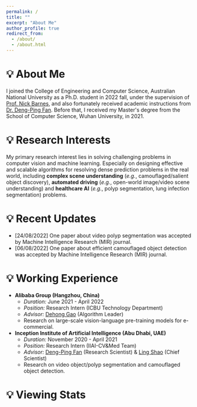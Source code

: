 ```yaml
---
permalink: /
title: ""
excerpt: "About Me"
author_profile: true
redirect_from: 
  - /about/
  - /about.html
---
```



:bulb: About Me
======
I joined the College of Engineering and Computer Science, Australian National University as a Ph.D. student in 2022 fall, under the supervision of [Prof. Nick Barnes](https://scholar.google.com/citations?user=yMXs1WcAAAAJ&hl=en), and also fortunately received academic instructions from [Dr. Deng-Ping Fan](https://dengpingfan.github.io/). Before that, I received my Master's degree from the School of Computer Science, Wuhan University, in 2021.

:bulb: Research Interests
======
My primary research interest lies in solving challenging problems in computer vision and machine learning. Especially on designing effective and scalable algorithms for resolving dense prediction problems in the real world, including **complex scene understanding** (*e.g.*, camouflaged/salient object discovery), **automated driving** (*e.g.*, open-world image/video scene understanding) and **healthcare AI** (*e.g.*, polyp segmentation, lung infection segmentation) problems.


:bulb: Recent Updates
======
- [24/08/2022] One paper about video polyp segmentation was accepted by Machine Intelligence Research (MIR) journal.
- [06/08/2022] One paper about efficient camouflaged object detection was accepted by Machine Intelligence Research (MIR) journal.


:bulb: Working Experience
======
- **Alibaba Group (Hangzhou, China)**
  - *Duration:* June 2021 - April 2022
  - *Position:* Research Intern (ICBU Technology Department)
  - *Advisor:* [Dehong Gao](https://scholar.google.com/citations?hl=zh-CN&user=0uPb8MMAAAAJ) (Algorithm Leader)
  - Research on large-scale vision-language pre-training models for e-commercial.
- **Inception Institute of Artificial Intelligence (Abu Dhabi, UAE)**
  - *Duration:* November 2020 - April 2021
  - *Position:* Research Intern (IIAI-CV&Med Team)
  - *Advisor:* [Deng-Ping Fan](https://dengpingfan.github.io/) (Research Scientist) & [Ling Shao](https://scholar.google.com/citations?user=z84rLjoAAAAJ&hl=zh-CN) (Chief Scientist)
  - Research on video object/polyp segmentation and camouflaged object detection.

:bulb: Viewing Stats
======

<div style='width:600px;height:212px;margin:0 auto'>
    <script type="text/javascript" id="clustrmaps" src="//clustrmaps.com/map_v2.js?d=4HIu0QzaVjxZ6lANkwG5E12bXki5oB6rfb-tI4vEPyQ&cl=ffffff&w=a"></script>
</div>